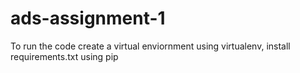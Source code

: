 # ads-assignment-1

To run the code create a virtual enviornment using virtualenv, install requirements.txt using pip
